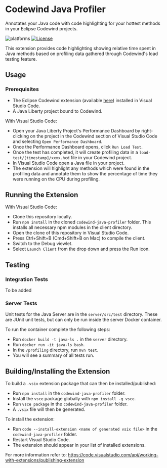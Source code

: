 # Codewind Java Profiler

Annotates your Java code with code highlighting for your hottest methods in your Eclipse Codewind projects.

![platforms](https://img.shields.io/badge/runtime-Java-yellow.svg)
[![License](https://img.shields.io/badge/License-EPL%202.0-red.svg?label=license&logo=eclipse)](https://www.eclipse.org/legal/epl-2.0/)

This extension provides code highlighting showing relative time spent in Java methods based on profiling data gathered through Codewind's load testing feature.

## Usage

### Prerequisites

- The Eclipse Codewind extension (available [here](https://marketplace.visualstudio.com/items?itemName=IBM.codewind)) installed in Visual Studio Code.
- A Java Liberty project bound to Codewind.

With Visual Studio Code:

- Open your Java Liberty Project's Performance Dashboard by right-clicking on the project in the Codewind section of Visual Studio Code and selecting `Open Performance Dashboard`.
- Once the Performance Dashboard opens, click `Run Load Test`.
- Once the test has completed, it will create profiling data in a `load-test/[timestamp]/xxxx.hcd` file in your Codewind project.
- In Visual Studio Code open a Java file in your project.
- The extension will highlight any methods which were found in the profiling data and annotate them to show the percentage of time they were running on the CPU during profiling.

## Running the Extension

With Visual Studio Code:

- Clone this repository locally.
- Run `npm install` in the cloned `codewind-java-profiler` folder. This installs all necessary npm modules in the client directory.
- Open the clone of this repository in Visual Studio Code.
- Press Ctrl+Shift+B (Cmd+Shift+B on Mac) to compile the client.
- Switch to the Debug viewlet.
- Select `Launch Client` from the drop down and press the Run icon.

## Testing

### Integration Tests

To be added

### Server Tests

Unit tests for the Java Server are in the `server/src/test` directory. These are JUnit unit tests, but can only be run inside the server Docker container.

To run the container complete the following steps:

- Run `docker build -t java-ls .` in the `server` directory.
- Run `docker run -it java-ls bash`.
- In the `/profiling` directory, run `mvn test`.
- You will see a summary of all tests run.

## Building/Installing the Extension

To build a `.vsix` extension package that can then be installed/published:

- Run `npm install` in the `codewind-java-profiler` folder.
- Install the `vsce` package globally with `npm install -g vsce`.
- Run `vsce package` in the `codewind-java-profiler` folder.
- A `.vsix` file will then be generated.

To install the extension:

- Run `code --install-extension <name of generated vsix file>` in the `codewind-java-profiler` folder.
- Restart Visual Studio Code.
- The extension should appear in your list of installed extensions.

For more information refer to: <https://code.visualstudio.com/api/working-with-extensions/publishing-extension>
